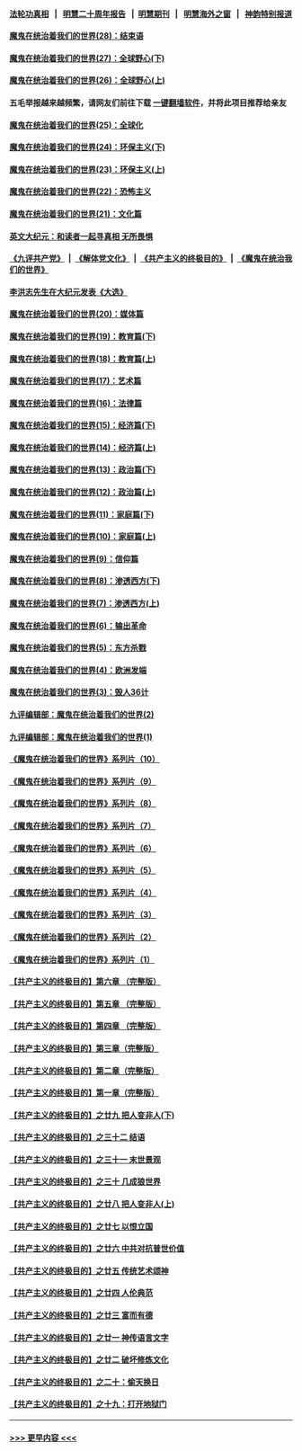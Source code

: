#### [法轮功真相](https://github.com/gfw-breaker/truth/blob/master/README.md?t=0) &nbsp;&nbsp;|&nbsp;&nbsp; [明慧二十周年报告](https://github.com/gfw-breaker/mh-reports/blob/master/README.md?t=0) &nbsp;&nbsp;|&nbsp;&nbsp;[明慧期刊](https://github.com/gfw-breaker/mh-qikan) &nbsp;&nbsp;|&nbsp;&nbsp; [明慧海外之窗](https://github.com/gfw-breaker/mh-news/blob/master/README.md?t=0) &nbsp;&nbsp;|&nbsp;&nbsp; [神韵特别报道](https://github.com/gfw-breaker/mh-news/blob/master/shenyun.md?t=0)
#### [魔鬼在统治着我们的世界(28)：结束语](../pages/nsc422/n10936246.md?t=06100654) 
#### [魔鬼在统治着我们的世界(27)：全球野心(下)](../pages/nsc422/n10928319.md?t=06100654) 
#### [魔鬼在统治着我们的世界(26)：全球野心(上)](../pages/nsc422/n10900318.md?t=06100654) 
#### 五毛举报越来越频繁，请网友们前往下载 [一键翻墙软件](https://github.com/gfw-breaker/ssr-accounts)，并将此项目推荐给亲友
#### [魔鬼在统治着我们的世界(25)：全球化](../pages/nsc422/n10788205.md?t=06100654) 
#### [魔鬼在统治着我们的世界(24)：环保主义(下)](../pages/nsc422/n10695307.md?t=06100654) 
#### [魔鬼在统治着我们的世界(23)：环保主义(上)](../pages/nsc422/n10688613.md?t=06100654) 
#### [魔鬼在统治着我们的世界(22)：恐怖主义](../pages/nsc422/n10614727.md?t=06100654) 
#### [魔鬼在统治着我们的世界(21)：文化篇](../pages/nsc422/n10597706.md?t=06100654) 
#### [英文大纪元：和读者一起寻真相 无所畏惧](../pages/nsc422/n12542027.md?t=06100654) 
#### [《九评共产党》](https://github.com/begood0513/9ping.md/blob/master/README.md) &nbsp;|&nbsp; [《解体党文化》](../../../../jtdwh.md/blob/master/README.md)  &nbsp;|&nbsp; [《共产主义的终极目的》](../../../../gczydzjmd.md/blob/master/README.md) &nbsp;|&nbsp; [《魔鬼在统治我们的世界》](../../../../mgztzwmdsj.md/blob/master/README.md) 
#### [李洪志先生在大纪元发表《大选》](../pages/nsc422/n12534746.md?t=06100654) 
#### [魔鬼在统治着我们的世界(20)：媒体篇](../pages/nsc422/n10586579.md?t=06100654) 
#### [魔鬼在统治着我们的世界(19)：教育篇(下)](../pages/nsc422/n10564808.md?t=06100654) 
#### [魔鬼在统治着我们的世界(18)：教育篇(上)](../pages/nsc422/n10526970.md?t=06100654) 
#### [魔鬼在统治着我们的世界(17)：艺术篇](../pages/nsc422/n10499093.md?t=06100654) 
#### [魔鬼在统治着我们的世界(16)：法律篇](../pages/nsc422/n10485969.md?t=06100654) 
#### [魔鬼在统治着我们的世界(15)：经济篇(下)](../pages/nsc422/n10469975.md?t=06100654) 
#### [魔鬼在统治着我们的世界(14)：经济篇(上)](../pages/nsc422/n10457370.md?t=06100654) 
#### [魔鬼在统治着我们的世界(13)：政治篇(下)](../pages/nsc422/n10448270.md?t=06100654) 
#### [魔鬼在统治着我们的世界(12)：政治篇(上)](../pages/nsc422/n10444576.md?t=06100654) 
#### [魔鬼在统治着我们的世界(11)：家庭篇(下)](../pages/nsc422/n10440961.md?t=06100654) 
#### [魔鬼在统治着我们的世界(10)：家庭篇(上)](../pages/nsc422/n10435448.md?t=06100654) 
#### [魔鬼在统治着我们的世界(9)：信仰篇](../pages/nsc422/n10432159.md?t=06100654) 
#### [魔鬼在统治着我们的世界(8)：渗透西方(下)](../pages/nsc422/n10429603.md?t=06100654) 
#### [魔鬼在统治着我们的世界(7)：渗透西方(上)](../pages/nsc422/n10426013.md?t=06100654) 
#### [魔鬼在统治着我们的世界(6)：输出革命](../pages/nsc422/n10421536.md?t=06100654) 
#### [魔鬼在统治着我们的世界(5)：东方杀戮](../pages/nsc422/n10417707.md?t=06100654) 
#### [魔鬼在统治着我们的世界(4)：欧洲发端](../pages/nsc422/n10414890.md?t=06100654) 
#### [魔鬼在统治着我们的世界(3)：毁人36计](../pages/nsc422/n10411583.md?t=06100654) 
#### [九评编辑部：魔鬼在统治着我们的世界(2)](../pages/nsc422/n10410036.md?t=06100654) 
#### [九评编辑部：魔鬼在统治着我们的世界(1)](../pages/nsc422/n10406825.md?t=06100654) 
#### [《魔鬼在统治着我们的世界》系列片（10）](../pages/nsc422/n12292670.md?t=06100654) 
#### [《魔鬼在统治着我们的世界》系列片（9）](../pages/nsc422/n12290859.md?t=06100654) 
#### [《魔鬼在统治着我们的世界》系列片（8）](../pages/nsc422/n12287445.md?t=06100654) 
#### [《魔鬼在统治着我们的世界》系列片（7）](../pages/nsc422/n12283425.md?t=06100654) 
#### [《魔鬼在统治着我们的世界》系列片（6）](../pages/nsc422/n12282314.md?t=06100654) 
#### [《魔鬼在统治着我们的世界》系列片（5）](../pages/nsc422/n12281419.md?t=06100654) 
#### [《魔鬼在统治着我们的世界》系列片（4）](../pages/nsc422/n12274024.md?t=06100654) 
#### [《魔鬼在统治着我们的世界》系列片（3）](../pages/nsc422/n12271322.md?t=06100654) 
#### [《魔鬼在统治着我们的世界》系列片（2）](../pages/nsc422/n12269049.md?t=06100654) 
#### [《魔鬼在统治着我们的世界》系列片（1）](../pages/nsc422/n12267575.md?t=06100654) 
#### [【共产主义的终极目的】第六章 （完整版）](../pages/nsc422/n11428913.md?t=06100654) 
#### [【共产主义的终极目的】第五章 （完整版）](../pages/nsc422/n11428912.md?t=06100654) 
#### [【共产主义的终极目的】第四章 （完整版）](../pages/nsc422/n11428907.md?t=06100654) 
#### [【共产主义的终极目的】第三章（完整版）](../pages/nsc422/n11428848.md?t=06100654) 
#### [【共产主义的终极目的】第二章（完整版）](../pages/nsc422/n11428831.md?t=06100654) 
#### [【共产主义的终极目的】第一章（完整版）](../pages/nsc422/n11417651.md?t=06100654) 
#### [【共产主义的终极目的】之廿九 把人变非人(下)](../pages/nsc422/n11344140.md?t=06100654) 
#### [【共产主义的终极目的】之三十二 结语](../pages/nsc422/n11360535.md?t=06100654) 
#### [【共产主义的终极目的】之三十一 末世景观](../pages/nsc422/n11351129.md?t=06100654) 
#### [【共产主义的终极目的】之三十 几成狼世界](../pages/nsc422/n11348280.md?t=06100654) 
#### [【共产主义的终极目的】之廿八 把人变非人(上)](../pages/nsc422/n11340492.md?t=06100654) 
#### [【共产主义的终极目的】之廿七 以恨立国](../pages/nsc422/n11336944.md?t=06100654) 
#### [【共产主义的终极目的】之廿六 中共对抗普世价值](../pages/nsc422/n11324785.md?t=06100654) 
#### [【共产主义的终极目的】之廿五 传统艺术颂神](../pages/nsc422/n11296396.md?t=06100654) 
#### [【共产主义的终极目的】之廿四 人伦典范](../pages/nsc422/n11296397.md?t=06100654) 
#### [【共产主义的终极目的】之廿三 富而有德](../pages/nsc422/n11283598.md?t=06100654) 
#### [【共产主义的终极目的】之廿一 神传语言文字](../pages/nsc422/n11263265.md?t=06100654) 
#### [【共产主义的终极目的】之廿二 破坏修炼文化](../pages/nsc422/n11245728.md?t=06100654) 
#### [【共产主义的终极目的】之二十：偷天换日](../pages/nsc422/n11238846.md?t=06100654) 
#### [【共产主义的终极目的】之十九：打开地狱门](../pages/nsc422/n11206376.md?t=06100654) 

----
#### [ >>> 更早内容 <<< ](../indexes/nsc422-earlier.md)
